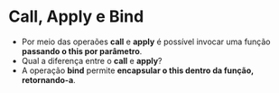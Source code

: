 # Call, Apply e Bind

- Por meio das operaões **call** e **apply** é possível invocar uma função **passando o this por parâmetro**.
- Qual a diferença entre o **call** e **apply**?
- A operação **bind** permite **encapsular o this dentro da função, retornando-a**.